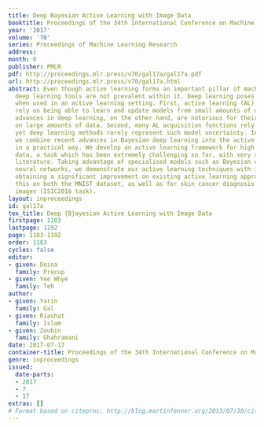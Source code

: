 ```yaml
---
title: Deep Bayesian Active Learning with Image Data
booktitle: Proceedings of the 34th International Conference on Machine Learning
year: '2017'
volume: '70'
series: Proceedings of Machine Learning Research
address: 
month: 0
publisher: PMLR
pdf: http://proceedings.mlr.press/v70/gal17a/gal17a.pdf
url: http://proceedings.mlr.press/v70/gal17a.html
abstract: Even though active learning forms an important pillar of machine learning,
  deep learning tools are not prevalent within it. Deep learning poses several difficulties
  when used in an active learning setting. First, active learning (AL) methods generally
  rely on being able to learn and update models from small amounts of data. Recent
  advances in deep learning, on the other hand, are notorious for their dependence
  on large amounts of data. Second, many AL acquisition functions rely on model uncertainty,
  yet deep learning methods rarely represent such model uncertainty. In this paper
  we combine recent advances in Bayesian deep learning into the active learning framework
  in a practical way. We develop an active learning framework for high dimensional
  data, a task which has been extremely challenging so far, with very sparse existing
  literature. Taking advantage of specialised models such as Bayesian convolutional
  neural networks, we demonstrate our active learning techniques with image data,
  obtaining a significant improvement on existing active learning approaches. We demonstrate
  this on both the MNIST dataset, as well as for skin cancer diagnosis from lesion
  images (ISIC2016 task).
layout: inproceedings
id: gal17a
tex_title: Deep {B}ayesian Active Learning with Image Data
firstpage: 1183
lastpage: 1192
page: 1183-1192
order: 1183
cycles: false
editor:
- given: Doina
  family: Precup
- given: Yee Whye
  family: Teh
author:
- given: Yarin
  family: Gal
- given: Riashat
  family: Islam
- given: Zoubin
  family: Ghahramani
date: 2017-07-17
container-title: Proceedings of the 34th International Conference on Machine Learning
genre: inproceedings
issued:
  date-parts:
  - 2017
  - 7
  - 17
extras: []
# Format based on citeproc: http://blog.martinfenner.org/2013/07/30/citeproc-yaml-for-bibliographies/
---
```

